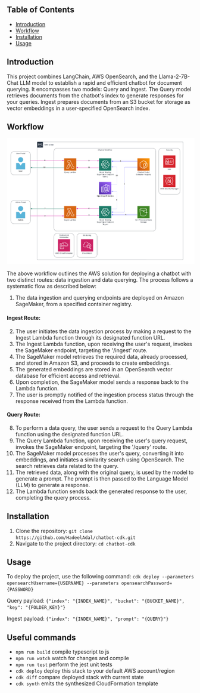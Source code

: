 ## Table of Contents
- [Introduction](#introduction)
- [Workflow](#workflow)
- [Installation](#installation)
- [Usage](#usage)


## Introduction
This project combines LangChain, AWS OpenSearch, and the Llama-2-7B-Chat LLM model to establish a rapid and efficient chatbot for document querying. 
It encompasses two models: Query and Ingest. The Query model retrieves documents from the chatbot's index to generate responses for your queries. 
Ingest prepares documents from an S3 bucket for storage as vector embeddings in a user-specified OpenSearch index.


## Workflow
![Workflow](Chatbot-workflow.png)

The above workflow outlines the AWS solution for deploying a chatbot with two distinct routes: data
ingestion and data querying. The process follows a systematic flow as described below:

1. The data ingestion and querying endpoints are deployed on Amazon SageMaker, from a
specified container registry.

#### Ingest Route:
2. The user initiates the data ingestion process by making a request to the Ingest Lambda
function through its designated function URL.
3. The Ingest Lambda function, upon receiving the user's request, invokes the SageMaker
endpoint, targeting the '/ingest' route.
4. The SageMaker model retrieves the required data, already processed, and stored in
Amazon S3, and proceeds to create embeddings.
5. The generated embeddings are stored in an OpenSearch vector database for efficient
access and retrieval.
6. Upon completion, the SageMaker model sends a response back to the Lambda function.
7. The user is promptly notified of the ingestion process status through the response
received from the Lambda function.

#### Query Route:
8. To perform a data query, the user sends a request to the Query Lambda function using the
designated function URL.
9. The Query Lambda function, upon receiving the user's query request, invokes the
SageMaker endpoint, targeting the '/query' route.
10. The SageMaker model processes the user's query, converting it into embeddings, and
initiates a similarity search using OpenSearch. The search retrieves data related to the
query.
11. The retrieved data, along with the original query, is used by the model to generate a
prompt. The prompt is then passed to the Language Model (LLM) to generate a response.
12. The Lambda function sends back the generated response to the user, completing the
query process.


## Installation
1. Clone the repository: `git clone https://github.com/HadeelAdal/chatbot-cdk.git`
2. Navigate to the project directory: `cd chatbot-cdk`


## Usage
To deploy the project, use the following command: `cdk deploy --parameters opensearchUsername={USERNAME} --parameters opensearchPassword={PASSWORD}`

Query payload: `{"index": "{INDEX_NAME}", "bucket": "{BUCKET_NAME}", "key": "{FOLDER_KEY}"}`

Ingest payload: `{"index": "{INDEX_NAME}", "prompt": "{QUERY}"}`


## Useful commands

* `npm run build`   compile typescript to js
* `npm run watch`   watch for changes and compile
* `npm run test`    perform the jest unit tests
* `cdk deploy`      deploy this stack to your default AWS account/region
* `cdk diff`        compare deployed stack with current state
* `cdk synth`       emits the synthesized CloudFormation template
